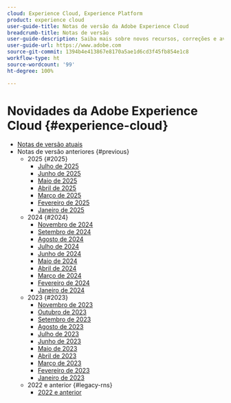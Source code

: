 ```yaml
---
cloud: Experience Cloud, Experience Platform
product: experience cloud
user-guide-title: Notas de versão da Adobe Experience Cloud
breadcrumb-title: Notas de versão
user-guide-description: Saiba mais sobre novos recursos, correções e avisos importantes sobre a Adobe Experience Cloud e a Experience Platform.
user-guide-url: https://www.adobe.com
source-git-commit: 1394b4e413867e8170a5ae1d6cd3f45fb854e1c8
workflow-type: ht
source-wordcount: '99'
ht-degree: 100%

---
```



# Novidades da Adobe Experience Cloud {#experience-cloud}

+ [Notas de versão atuais](current.md)
+ Notas de versão anteriores {#previous}
   + 2025 {#2025}
      + [Julho de 2025](c-legacy-releases/2025/07162025.md)
      + [Junho de 2025](c-legacy-releases/2025/06182025.md)
      + [Maio de 2025](c-legacy-releases/2025/05142025.md)
      + [Abril de 2025](c-legacy-releases/2025/04162025.md)
      + [Março de 2025](c-legacy-releases/2025/03122025.md)
      + [Fevereiro de 2025](c-legacy-releases/2025/02122025.md)
      + [Janeiro de 2025](c-legacy-releases/2025/01222025.md)
   + 2024 {#2024}
      + [Novembro de 2024](c-legacy-releases/2024/10232024.md)
      + [Setembro de 2024](c-legacy-releases/2024/09122024.md)
      + [Agosto de 2024](c-legacy-releases/2024/09142023.md)
      + [Julho de 2024](c-legacy-releases/2024/07172024.md)
      + [Junho de 2024](c-legacy-releases/2024/06122024.md)
      + [Maio de 2024](c-legacy-releases/2024/05152024.md)
      + [Abril de 2024](c-legacy-releases/2024/04172024.md)
      + [Março de 2024](c-legacy-releases/2024/03132024.md)
      + [Fevereiro de 2024](c-legacy-releases/2024/02142024.md)
      + [Janeiro de 2024](c-legacy-releases/2024/01112024.md)
   + 2023 {#2023}
      + [Novembro de 2023](c-legacy-releases/2023/10252023.md)
      + [Outubro de 2023](c-legacy-releases/2023/10042023.md)
      + [Setembro de 2023](c-legacy-releases/2023/09132023.md)
      + [Agosto de 2023](c-legacy-releases/2023/08092023.md)
      + [Julho de 2023](c-legacy-releases/2023/07122023.md)
      + [Junho de 2023](c-legacy-releases/2023/06072023.md)
      + [Maio de 2023](c-legacy-releases/2023/05102023.md)
      + [Abril de 2023](c-legacy-releases/2023/04122023.md)
      + [Março de 2023](c-legacy-releases/2023/03082023.md)
      + [Fevereiro de 2023](c-legacy-releases/2023/02082023.md)
      + [Janeiro de 2023](c-legacy-releases/2023/01112023.md)
   + 2022 e anterior {#legacy-rns}
      + [2022 e anterior](c-legacy-releases/2022-earlier.md)